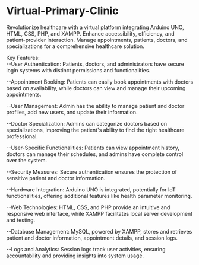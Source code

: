 # Virtual-Primary-Clinic
Revolutionize healthcare with a virtual platform integrating Arduino UNO, HTML, CSS, PHP, and XAMPP. Enhance accessibility, efficiency, and patient-provider interaction. Manage appointments, patients, doctors, and specializations for a comprehensive healthcare solution.

Key Features:<br>
--User Authentication: Patients, doctors, and administrators have secure login systems with distinct permissions and functionalities.

--Appointment Booking: Patients can easily book appointments with doctors based on availability, while doctors can view and manage their upcoming appointments.

--User Management: Admin has the ability to manage patient and doctor profiles, add new users, and update their information.

--Doctor Specialization: Admins can categorize doctors based on specializations, improving the patient's ability to find the right healthcare professional.

--User-Specific Functionalities: Patients can view appointment history, doctors can manage their schedules, and admins have complete control over the system.

--Security Measures: Secure authentication ensures the protection of sensitive patient and doctor information.

--Hardware Integration: Arduino UNO is integrated, potentially for IoT functionalities, offering additional features like health parameter monitoring.

--Web Technologies: HTML, CSS, and PHP provide an intuitive and responsive web interface, while XAMPP facilitates local server development and testing.

--Database Management: MySQL, powered by XAMPP, stores and retrieves patient and doctor information, appointment details, and session logs.

--Logs and Analytics: Session logs track user activities, ensuring accountability and providing insights into system usage.
